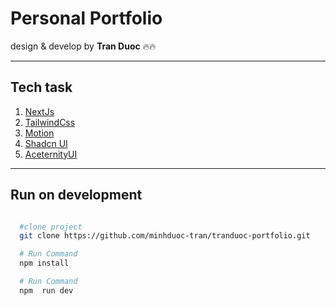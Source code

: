 # Personal Portfolio

design & develop by **Tran Duoc** 🔥🔥

---

## Tech task

1. [NextJs]('https://nextjs.org/')
2. [TailwindCss]("https://tailwindcss.com/")
3. [Motion]('https://motion.dev/')
4. [Shadcn UI]('https://ui.shadcn.com/')
5. [AceternityUI]('https://ui.aceternity.com/')

---

## Run on development

```bash

  #clone project
  git clone https://github.com/minhduoc-tran/tranduoc-portfolio.git

  # Run Command
  npm install

  # Run Command
  npm  run dev
```
